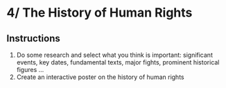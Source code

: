 # 4/ The History of Human Rights

## Instructions

1. Do some research and select what you think is important: significant events, key dates, fundamental texts, major fights, prominent historical figures …
1. Create an interactive poster on the history of human rights
